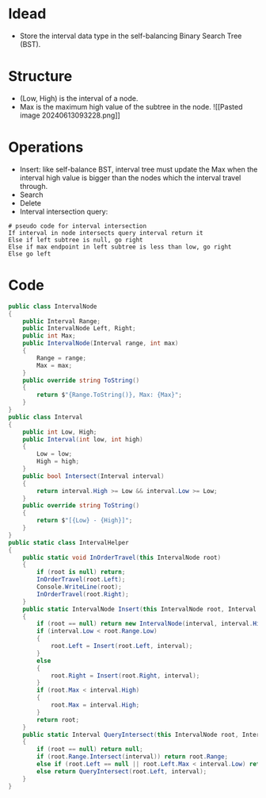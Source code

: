 # Idead
- Store the interval data type in the self-balancing Binary Search Tree (BST).
# Structure
- (Low, High) is the interval of a node.
- Max is the maximum high value of the subtree in the node. 
![[Pasted image 20240613093228.png]]
# Operations
- Insert: like self-balance BST, interval tree must update the Max when the interval high value is bigger than the nodes which the interval travel through.
- Search
- Delete
- Interval intersection query:
```
# pseudo code for interval intersection
If interval in node intersects query interval return it
Else if left subtree is null, go right
Else if max endpoint in left subtree is less than low, go right
Else go left
```
# Code
```c#
public class IntervalNode
{
    public Interval Range;
    public IntervalNode Left, Right;
    public int Max;
    public IntervalNode(Interval range, int max)
    {
        Range = range;
        Max = max;
    }
    public override string ToString()
    {
        return $"{Range.ToString()}, Max: {Max}";
    }
}
public class Interval
{
    public int Low, High;
    public Interval(int low, int high)
    {
        Low = low;
        High = high;
    }
    public bool Intersect(Interval interval)
    {
        return interval.High >= Low && interval.Low >= Low;
    }
    public override string ToString()
    {
        return $"[{Low} - {High}]";
    }
}
public static class IntervalHelper
{
    public static void InOrderTravel(this IntervalNode root)
    {
        if (root is null) return;
        InOrderTravel(root.Left);
        Console.WriteLine(root);
        InOrderTravel(root.Right);
    }
    public static IntervalNode Insert(this IntervalNode root, Interval interval)
    {
        if (root == null) return new IntervalNode(interval, interval.High);
        if (interval.Low < root.Range.Low)
        {
            root.Left = Insert(root.Left, interval);
        }
        else
        {
            root.Right = Insert(root.Right, interval);
        }
        if (root.Max < interval.High)
        {
            root.Max = interval.High;
        }
        return root;
    }
    public static Interval QueryIntersect(this IntervalNode root, Interval interval)
    {
        if (root == null) return null;
        if (root.Range.Intersect(interval)) return root.Range;
        else if (root.Left == null || root.Left.Max < interval.Low) return QueryIntersect(root.Right, interval);
        else return QueryIntersect(root.Left, interval);
    }
}
```
